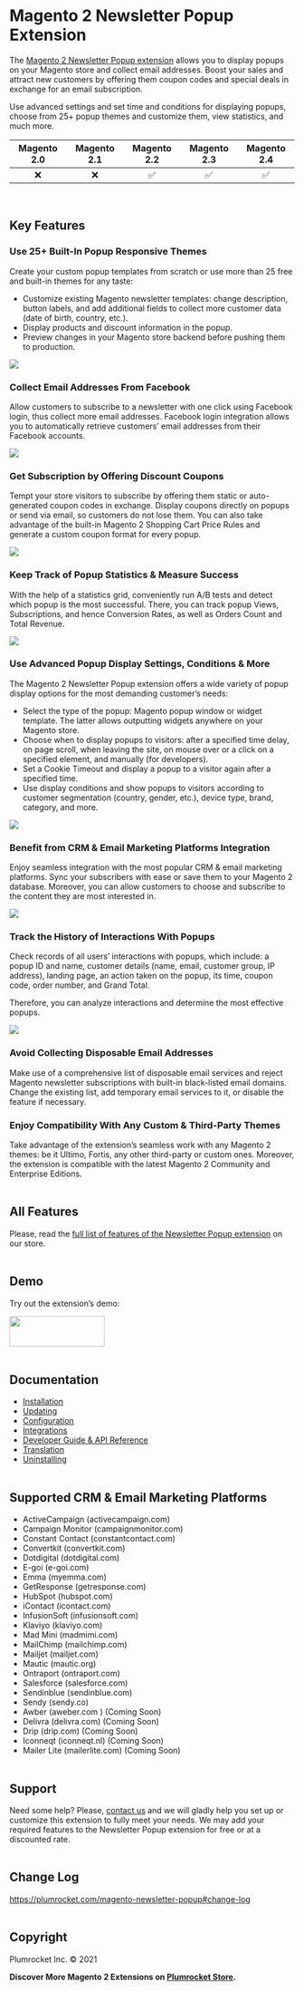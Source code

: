 # Magento 2 Newsletter Popup Extension
The [Magento 2 Newsletter Popup extension](https://plumrocket.com/magento-newsletter-popup) allows you to display popups on your Magento store and collect email addresses. Boost your sales and attract new customers by offering them coupon codes and special deals in exchange for an email subscription.

Use advanced settings and set time and conditions for displaying popups, choose from 25+ popup themes and customize them, view statistics, and much more.

Magento 2.0 | Magento 2.1 | Magento 2.2 | Magento 2.3 | Magento 2.4
:---: | :---: | :---: | :---: | :---:
:x: | :x: | :white_check_mark: | :white_check_mark: | :white_check_mark:
<br>

## Key Features

### Use 25+ Built-In Popup Responsive Themes

Create your custom popup templates from scratch or use more than 25 free and built-in themes for any taste:
* Customize existing Magento newsletter templates: change description, button labels, and add additional fields to collect more customer data (date of birth, country, etc.).
* Display products and discount information in the popup.
* Preview changes in your Magento store backend before pushing them to production. 

<img src="https://user-images.githubusercontent.com/4431548/130092965-f8cc7343-4a3c-4a30-810a-2c48595248a0.png">

### Collect Email Addresses From Facebook

Allow customers to subscribe to a newsletter with one click using Facebook login, thus collect more email addresses. Facebook login integration allows you to automatically retrieve customers’ email addresses from their Facebook accounts.

<img src="https://user-images.githubusercontent.com/4431548/130093428-4f4df8af-44ee-47f2-bfbc-1cf8d74d250b.png">

### Get Subscription by Offering Discount Coupons

Tempt your store visitors to subscribe by offering them static or auto-generated coupon codes in exchange. Display coupons directly on popups or send via email, so customers do not lose them. You can also take advantage of the built-in Magento 2 Shopping Cart Price Rules and generate a custom coupon format for every popup.

<img src="https://user-images.githubusercontent.com/4431548/130093799-fa7e8512-da84-481d-a2c8-a45ac37383e1.png">

### Keep Track of Popup Statistics & Measure Success

With the help of a statistics grid, conveniently run A/B tests and detect which popup is the most successful. There, you can track popup Views, Subscriptions, and hence Conversion Rates, as well as Оrders Count and Total Revenue.

<img src="https://user-images.githubusercontent.com/4431548/130093961-4848d3ab-9670-4ee9-b766-4cdf21ea7dd7.png">

### Use Advanced Popup Display Settings, Conditions & More

The Magento 2 Newsletter Popup extension offers a wide variety of popup display options for the most demanding customer’s needs:
* Select the type of the popup: Magento popup window or widget template. The latter allows outputting widgets anywhere on your Magento store.
* Choose when to display popups to visitors: after a specified time delay, on page scroll, when leaving the site, on mouse over or a click on a specified element, and manually (for developers).
* Set a Cookie Timeout and display a popup to a visitor again after a specified time.
* Use display conditions and show popups to visitors according to customer segmentation (country, gender, etc.), device type, brand, category, and more. 

<img src="https://user-images.githubusercontent.com/4431548/130094277-edceea13-f7bc-42b2-859d-76c6e57e6703.png">

### Benefit from CRM & Email Marketing Platforms Integration 
Enjoy seamless integration with the most popular CRM & email marketing platforms. Sync your subscribers with ease or save them to your Magento 2 database. Moreover, you can allow customers to choose and subscribe to the content they are most interested in.

<img src="https://user-images.githubusercontent.com/4431548/130094493-8dfdcab4-a24b-407b-a351-df96b4fe6fc6.png">

### Track the History of Interactions With Popups

Check records of all users’ interactions with popups, which include: a popup ID and name, customer details (name, email, customer group, IP address), landing page, an action taken on the popup, its time, coupon code, order number, and Grand Total.

Therefore, you can analyze interactions and determine the most effective popups.

<img src="https://user-images.githubusercontent.com/4431548/130095180-8531a170-070a-4f09-b543-7cfa411a4fa6.png">

### Avoid Collecting Disposable Email Addresses 

Make use of a comprehensive list of disposable email services and reject Magento newsletter subscriptions with built-in black-listed email domains. Change the existing list, add temporary email services to it, or disable the feature if necessary.

### Enjoy Compatibility With Any Custom & Third-Party Themes

Take advantage of the extension’s seamless work with any Magento 2 themes: be it Ultimo, Fortis, any other third-party or custom ones. Moreover, the extension is compatible with the latest Magento 2 Community and Enterprise Editions.
<br><br>

## All Features

Please, read the [full list of features of the Newsletter Popup extension](https://plumrocket.com/magento-newsletter-popup#all-features) on our store.
<br><br>

## Demo

Try out the extension’s demo:

<a href="https://plumrocket.com/magento-newsletter-popup"><img width="168" height="54" src="https://user-images.githubusercontent.com/4431548/130101073-6a31e471-b7f2-4c0a-a96c-687ee359f45f.png"></a>
<br><br>

## Documentation

* [Installation](https://plumrocket.com/docs/magento-newsletter-popup/v4/installation)
* [Updating](https://plumrocket.com/docs/magento-newsletter-popup/v4/updating)
* [Configuration](https://plumrocket.com/docs/magento-newsletter-popup/v4/configuration)
* [Integrations](https://plumrocket.com/docs/magento-newsletter-popup/v4/integrations)
* [Developer Guide & API Reference](https://plumrocket.com/docs/magento-newsletter-popup/v4/devguide)
* [Translation](https://plumrocket.com/docs/magento-newsletter-popup/v4/translation)
* [Uninstalling](https://plumrocket.com/docs/magento-newsletter-popup/v4/uninstalling)
<br><br>

## Supported CRM & Email Marketing Platforms

* ActiveCampaign (activecampaign.com)
* Campaign Monitor (campaignmonitor.com)
* Constant Contact (constantcontact.com)
* Convertkit (convertkit.com)
* Dotdigital (dotdigital.com)
* E-goi (e-goi.com)
* Emma (myemma.com)
* GetResponse (getresponse.com)
* HubSpot (hubspot.com)
* iContact (icontact.com)
* InfusionSoft (infusionsoft.com)
* Klaviyo (klaviyo.com)
* Mad Mini (madmimi.com)
* MailChimp (mailchimp.com)
* Mailjet (mailjet.com)
* Mautic (mautic.org)
* Ontraport (ontraport.com)
* Salesforce (salesforce.com)
* Sendinblue (sendinblue.com)
* Sendy (sendy.co)
* Awber (aweber.com ) (Coming Soon)
* Delivra (delivra.com) (Coming Soon)
* Drip (drip.com) (Coming Soon)
* Iconneqt (iconneqt.nl) (Coming Soon)
* Mailer Lite (mailerlite.com) (Coming Soon)
<br><br>

## Support
Need some help? Please, [contact us](http://plumrocket.com/contacts) and we will gladly help you set up or customize this extension to fully meet your needs. We may add your required features to the Newsletter Popup extension for free or at a discounted rate.
<br><br>

## Change Log

https://plumrocket.com/magento-newsletter-popup#change-log
<br><br>

## Copyright 

Plumrocket Inc. © 2021


**Discover More Magento 2 Extensions on [Plumrocket Store](https://plumrocket.com/magento-extensions).**
